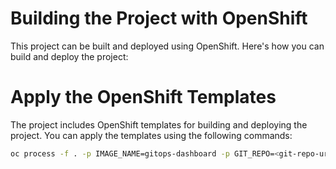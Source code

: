 # Building the Project with OpenShift

This project can be built and deployed using OpenShift. Here's how you can build and deploy the project:

# Apply the OpenShift Templates

The project includes OpenShift templates for building and deploying the project. You can apply the templates using the following commands:

```bash
oc process -f . -p IMAGE_NAME=gitops-dashboard -p GIT_REPO=<git-repo-url> -p GIT_SECRET=<git-secret> | oc apply -f -
```


